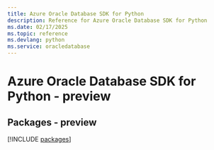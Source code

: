 ```yaml
---
title: Azure Oracle Database SDK for Python
description: Reference for Azure Oracle Database SDK for Python
ms.date: 02/17/2025
ms.topic: reference
ms.devlang: python
ms.service: oracledatabase
---
```

# Azure Oracle Database SDK for Python - preview
## Packages - preview
[!INCLUDE [packages](oracle-database-index.md)]